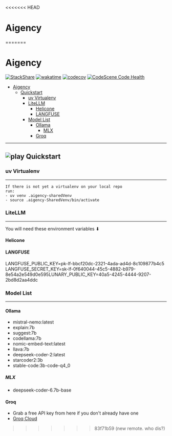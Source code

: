 <<<<<<< HEAD
# Aigency
=======
# Aigency

[![StackShare](http://img.shields.io/badge/tech-stack-0690fa.svg?style=flat)](https://stackshare.io/aigency/aigency) [![wakatime](https://wakatime.com/badge/github/AReid987/aigency0.svg)](https://wakatime.com/badge/github/AReid987/aigency0) [![codecov](https://codecov.io/gh/AReid987/aigency0/graph/badge.svg?token=ZT6JT37GV5)](https://codecov.io/gh/AReid987/aigency0) [![CodeScene Code Health](https://codescene.io/projects/58252/status-badges/code-health)](https://codescene.io/projects/58252)

<i class="fa-robot"></i>

- [Aigency](#aigency)
  - [Quickstart](#-quickstart)
    - [uv Virtualenv](#uv-virtualenv)
    - [LiteLLM](#litellm)
      - [Helicone](#helicone)
      - [LANGFUSE](#langfuse)
    - [Model List](#model-list)
      - [Ollama](#ollama)
        - [MLX](#mlx)
      - [Groq](#groq)

---

## ![play](https://img.icons8.com/ios-filled/50/000000/play--v1.png) Quickstart

### uv Virtualenv

---

    If there is not yet a virtualenv on your local repo
    run:
    - uv venv .aigency-sharedVenv
    - source .aigency-SharedVenv/bin/activate

### LiteLLM

---
  You will need these environment variables ⬇︎

#### Helicone

#### LANGFUSE

  LANGFUSE_PUBLIC_KEY=pk-lf-bbcf20dc-2321-4ada-ad4d-8c109877b4c5
  LANGFUSE_SECRET_KEY=sk-lf-0f640044-45c5-4882-b979-8e54a2e549d0e595LUNARY_PUBLIC_KEY=40a5-4245-4444-9207-2bd8d2aa4ddc

### Model List

---

#### Ollama

- mistral-nemo:latest
- explain:7b
- suggest:7b
- codellama:7b
- nomic-embed-text:latest
- llava:7b
- deepseek-coder-2:latest
- starcoder2:3b
- stable-code:3b-code-q4_0

##### MLX

- deepseek-coder-6.7b-base

#### Groq

- Grab a free API key from here if you don't already have one
- [Groq Cloud](https://console.groq.com/keys)
>>>>>>> 83f71b59 (new remote. who dis?)
